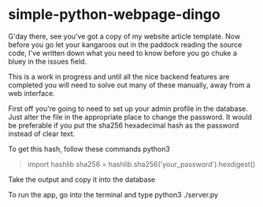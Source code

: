 # simple-python-webpage-dingo

G'day there, see you've got a copy of my website article template.
Now before you go let your kangaroos out in the paddock reading the
source code, I've written down what you need to know before you go
chuke a bluey in the issues field.

This is a work in progress and until all the nice backend features are
completed you will need to solve out many of these manually, away from
a web interface.

First off you're going to need to set up your admin profile in the
database. Just alter the file in the appropriate place to change the
password. It would be preferable if you put the sha256 hexadecimal hash
as the password instead of clear text.

To get this hash, follow these commands
python3
> import hashlib
> sha256 = hashlib.sha256('your_password').hexdigest()

Take the output and copy it into the database

To run the app, go into the terminal and type
python3 ./server.py